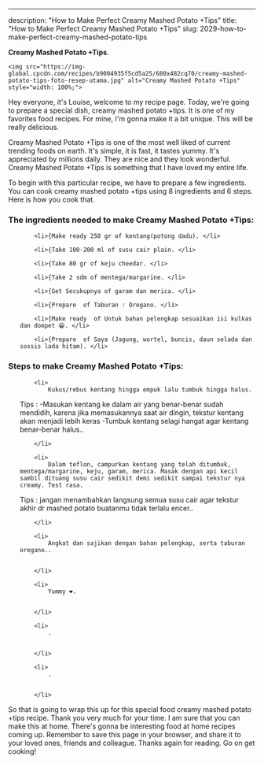---
description: "How to Make Perfect Creamy Mashed Potato +Tips"
title: "How to Make Perfect Creamy Mashed Potato +Tips"
slug: 2029-how-to-make-perfect-creamy-mashed-potato-tips

<p>
	<strong>Creamy Mashed Potato +Tips</strong>. 
	
</p>
<p>
	
	<img src="https://img-global.cpcdn.com/recipes/b9004935f5cd5a25/680x482cq70/creamy-mashed-potato-tips-foto-resep-utama.jpg" alt="Creamy Mashed Potato +Tips" style="width: 100%;">
	
	
</p>
<p>
	Hey everyone, it's Louise, welcome to my recipe page. Today, we're going to prepare a special dish, creamy mashed potato +tips. It is one of my favorites food recipes. For mine, I'm gonna make it a bit unique. This will be really delicious.
</p>
	
<p>
	
</p>
<p>
	Creamy Mashed Potato +Tips is one of the most well liked of current trending foods on earth. It's simple, it is fast, it tastes yummy. It's appreciated by millions daily. They are nice and they look wonderful. Creamy Mashed Potato +Tips is something that I have loved my entire life.
</p>

<p>
To begin with this particular recipe, we have to prepare a few ingredients. You can cook creamy mashed potato +tips using 8 ingredients and 6 steps. Here is how you cook that.
</p>

<h3>The ingredients needed to make Creamy Mashed Potato +Tips:</h3>

<ol>
	
		<li>{Make ready 250 gr of kentang(potong dadu). </li>
	
		<li>{Take 100-200 ml of susu cair plain. </li>
	
		<li>{Take 80 gr of keju cheedar. </li>
	
		<li>{Take 2 sdm of mentega/margarine. </li>
	
		<li>{Get Secukupnya of garam dan merica. </li>
	
		<li>{Prepare  of Taburan : Oregano. </li>
	
		<li>{Make ready  of Untuk bahan pelengkap sesuaikan isi kulkas dan dompet 😁. </li>
	
		<li>{Prepare  of Saya (Jagung, wortel, buncis, daun selada dan sossis lada hitam). </li>
	
</ol>
<p>
	
</p>

<h3>Steps to make Creamy Mashed Potato +Tips:</h3>

<ol>
	
		<li>
			Kukus/rebus kentang hingga empuk lalu tumbuk hingga halus.
Tips : 
-Masukan kentang ke dalam air yang benar-benar sudah mendidih, karena jika memasukannya saat air dingin, tekstur kentang akan menjadi lebih keras
-Tumbuk kentang selagi hangat agar kentang benar-benar halus..
			
			
		</li>
	
		<li>
			Dalam teflon, campurkan kentang yang telah ditumbuk, mentega/margarine, keju, garam, merica. Masak dengan api kecil sambil dituang susu cair sedikit demi sedikit sampai tekstur nya creamy. Test rasa. 
Tips : jangan menambahkan langsung semua susu cair agar tekstur akhir dr mashed potato buatanmu tidak terlalu encer..
			
			
		</li>
	
		<li>
			Angkat dan sajikan dengan bahan pelengkap, serta taburan oregano..
			
			
		</li>
	
		<li>
			Yummy ❤.
			
			
		</li>
	
		<li>
			.
			
			
		</li>
	
		<li>
			.
			
			
		</li>
	
</ol>

<p>
	
</p>

<p>
	So that is going to wrap this up for this special food creamy mashed potato +tips recipe. Thank you very much for your time. I am sure that you can make this at home. There's gonna be interesting food at home recipes coming up. Remember to save this page in your browser, and share it to your loved ones, friends and colleague. Thanks again for reading. Go on get cooking!
</p>
